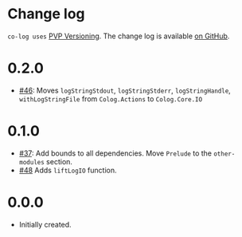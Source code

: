 Change log
==========

`co-log uses` [PVP Versioning][1].
The change log is available [on GitHub][2].

0.2.0
=====

* [#46](https://github.com/kowainik/co-log/issues/46):
  Moves `logStringStdout`, `logStringStderr`, `logStringHandle`,
  `withLogStringFile` from `Colog.Actions` to `Colog.Core.IO`

0.1.0
=====

* [#37](https://github.com/kowainik/co-log/issues/37):
  Add bounds to all dependencies. Move `Prelude` to the
  `other-modules` section.
* [#48](https://github.com/kowainik/co-log/issues/48)
  Adds `liftLogIO` function.

0.0.0
=====
* Initially created.

[1]: https://pvp.haskell.org
[2]: https://github.com/kowainik/co-log/releases

